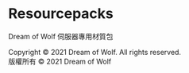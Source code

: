 # Resourcepacks

Dream of Wolf 伺服器專用材質包

Copyright © 2021 Dream of Wolf. All rights reserved. <br>
版權所有 © 2021 Dream of Wolf
